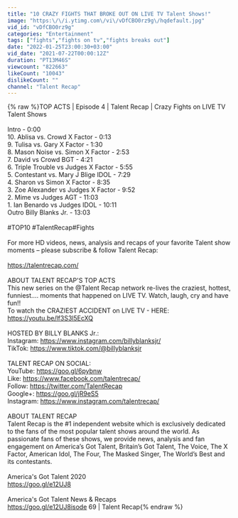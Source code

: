 ```yaml
---
title: "10 CRAZY FIGHTS THAT BROKE OUT ON LIVE TV Talent Shows!"
image: "https:\/\/i.ytimg.com\/vi\/vDfCBO0rz9g\/hqdefault.jpg"
vid_id: "vDfCBO0rz9g"
categories: "Entertainment"
tags: ["fights","fights on tv","fights breaks out"]
date: "2022-01-25T23:00:30+03:00"
vid_date: "2021-07-22T00:00:12Z"
duration: "PT13M46S"
viewcount: "822663"
likeCount: "10043"
dislikeCount: ""
channel: "Talent Recap"
---
```

{% raw %}TOP ACTS | Episode 4 | Talent Recap | Crazy Fights on LIVE TV Talent Shows<br /><br />Intro - 0:00<br />10. Ablisa vs. Crowd X Factor - 0:13<br />9. Tulisa vs. Gary X Factor - 1:30<br />8. Mason Noise vs. Simon X Factor - 2:53<br />7. David vs Crowd BGT - 4:21<br />6. Triple Trouble vs Judges X Factor - 5:55<br />5. Contestant vs. Mary J Blige IDOL - 7:29<br />4. Sharon vs Simon X Factor - 8:35<br />3. Zoe Alexander vs Judges X Factor - 9:52<br />2. Mime vs Judges AGT - 11:03<br />1. Ian Benardo vs Judges IDOL - 10:11<br />Outro Billy Blanks Jr. - 13:03<br /><br />#TOP10 #TalentRecap​ #Fights<br /><br />For more HD videos, news, analysis and recaps of your favorite Talent show moments – please subscribe &amp; follow Talent Recap:<br /><br /><a rel="nofollow" target="blank" href="https://talentrecap.com/​">https://talentrecap.com/​</a><br /><br />ABOUT TALENT RECAP'S TOP ACTS<br />This new series on the @Talent Recap network re-lives the craziest, hottest, funniest.... moments that happened on LIVE TV. Watch, laugh, cry and have fun!!<br />To watch the CRAZIEST ACCIDENT on LIVE TV - HERE: <a rel="nofollow" target="blank" href="https://youtu.be/lf3S3l5EcXQ">https://youtu.be/lf3S3l5EcXQ</a><br /><br />HOSTED BY BILLY BLANKS Jr.:<br />Instagram: <a rel="nofollow" target="blank" href="https://www.instagram.com/billyblanksjr/">https://www.instagram.com/billyblanksjr/</a><br />TikTok: <a rel="nofollow" target="blank" href="https://www.tiktok.com/@billyblanksjr">https://www.tiktok.com/@billyblanksjr</a><br /><br />TALENT RECAP ON SOCIAL:<br />YouTube: <a rel="nofollow" target="blank" href="https://goo.gl/6pybnw​">https://goo.gl/6pybnw​</a><br />Like: <a rel="nofollow" target="blank" href="https://www.facebook.com/talentrecap/​">https://www.facebook.com/talentrecap/​</a><br />Follow: <a rel="nofollow" target="blank" href="https://twitter.com/TalentRecap​">https://twitter.com/TalentRecap​</a><br />Google+: <a rel="nofollow" target="blank" href="https://goo.gl/jR9eS5​">https://goo.gl/jR9eS5​</a><br />Instagram: <a rel="nofollow" target="blank" href="https://www.instagram.com/talentrecap/​">https://www.instagram.com/talentrecap/​</a><br /><br />ABOUT TALENT RECAP <br />Talent Recap is the #1 independent website which is exclusively dedicated to the fans of the most popular talent shows around the world. As passionate fans of these shows, we provide news, analysis and fan engagement on America’s Got Talent, Britain’s Got Talent, The Voice, The X Factor, American Idol, The Four, The Masked Singer, The World’s Best and its contestants.<br /><br />America's Got Talent 2020<br /><a rel="nofollow" target="blank" href="https://goo.gl/e12UJ8​">https://goo.gl/e12UJ8​</a><br /><br />America's Got Talent News &amp; Recaps<br /><a rel="nofollow" target="blank" href="https://goo.gl/e12UJ8isode">https://goo.gl/e12UJ8isode</a> 69 | Talent Recap{% endraw %}
